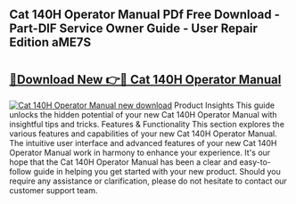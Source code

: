## Cat 140H Operator Manual PDf Free Download - Part-DlF Service Owner Guide - User Repair Edition aME7S

# <h2><a href="http://bc7569.oget.top/?id=Cat+140H+Operator+Manual">🔗Download New 👉🔴 Cat 140H Operator Manual</a></h2>

[![Cat 140H Operator Manual new download](https://i.imgur.com/5g1atiW.png)](http://bc7569.oget.top/?id=Cat+140H+Operator+Manual)
Product Insights This guide unlocks the hidden potential of your new Cat 140H Operator Manual with insightful tips and tricks. Features & Functionality This section explores the various features and capabilities of your new Cat 140H Operator Manual. The intuitive user interface and advanced features of your new Cat 140H Operator Manual work in harmony to enhance your experience. It's our hope that the Cat 140H Operator Manual has been a clear and easy-to-follow guide in helping you get started with your new product. Should you require any assistance or clarification, please do not hesitate to contact our customer support team.
